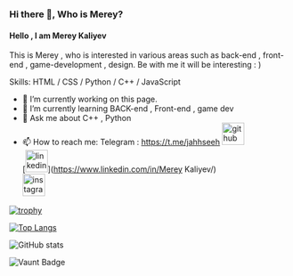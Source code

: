 ### Hi there 👋, Who is Merey?
#### Hello , I am Merey Kaliyev
This is Merey , who is interested in various areas such as back-end , front-end , game-development , design. Be with me it will be interesting : )

Skills: HTML / CSS / Python / C++ / JavaScript

- 🔭 I’m currently working on this page. 
- 🌱 I’m currently learning BACK-end , Front-end , game dev 
- 💬 Ask me about C++ , Python 
- 📫 How to reach me: Telegram : https://t.me/jahhseeh 
[<img src='https://cdn.jsdelivr.net/npm/simple-icons@3.0.1/icons/github.svg' alt='github' height='40'>](https://github.com/asylbekovvichh)  
[<img src='https://cdn.jsdelivr.net/npm/simple-icons@3.0.1/icons/linkedin.svg' alt='linkedin' height='40'>](https://www.linkedin.com/in/Merey Kaliyev/)  
[<img src='https://cdn.jsdelivr.net/npm/simple-icons@3.0.1/icons/instagram.svg' alt='instagram' height='40'>](https://www.instagram.com/shekaradanasam/)  




[![trophy](https://github-profile-trophy.vercel.app/?username=asylbekovvichh)](https://github.com/ryo-ma/github-profile-trophy)

[![Top Langs](https://github-readme-stats.vercel.app/api/top-langs/?username=asylbekovvichh)](https://github.com/anuraghazra/github-readme-stats)

![GitHub stats](https://github-readme-stats.vercel.app/api?username=asylbekovvichh&show_icons=true)  

![Vaunt Badge](https://api.vaunt.dev/v1/github/entities/asylbekovvichh/contributions?format=svg&private=false)  

